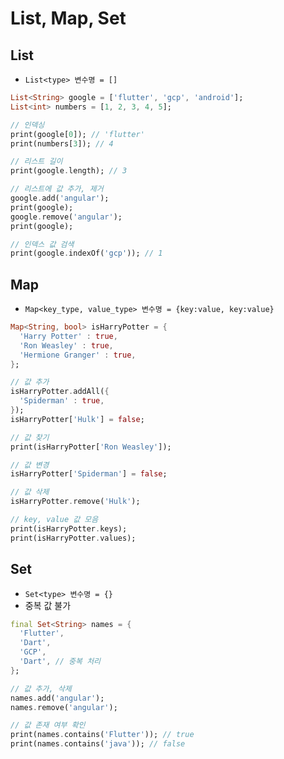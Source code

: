 # List, Map, Set

## List
- `List<type> 변수명 = []`

```dart
List<String> google = ['flutter', 'gcp', 'android'];
List<int> numbers = [1, 2, 3, 4, 5];

// 인덱싱
print(google[0]); // 'flutter'
print(numbers[3]); // 4

// 리스트 길이
print(google.length); // 3

// 리스트에 값 추가, 제거
google.add('angular');
print(google);
google.remove('angular');
print(google);

// 인덱스 값 검색
print(google.indexOf('gcp')); // 1
```

## Map
- `Map<key_type, value_type> 변수명 = {key:value, key:value}`

```dart
Map<String, bool> isHarryPotter = {
  'Harry Potter' : true,
  'Ron Weasley' : true,
  'Hermione Granger' : true,
};

// 값 추가
isHarryPotter.addAll({
  'Spiderman' : true,
});
isHarryPotter['Hulk'] = false;

// 값 찾기
print(isHarryPotter['Ron Weasley']);

// 값 변경
isHarryPotter['Spiderman'] = false;

// 값 삭제
isHarryPotter.remove('Hulk');

// key, value 값 모음
print(isHarryPotter.keys);
print(isHarryPotter.values);
```

## Set
- `Set<type> 변수명 = {}`
- 중복 값 불가

```dart
final Set<String> names = {
  'Flutter',
  'Dart',
  'GCP',
  'Dart', // 중복 처리
};

// 값 추가, 삭제
names.add('angular');
names.remove('angular');

// 값 존재 여부 확인
print(names.contains('Flutter')); // true
print(names.contains('java')); // false

```